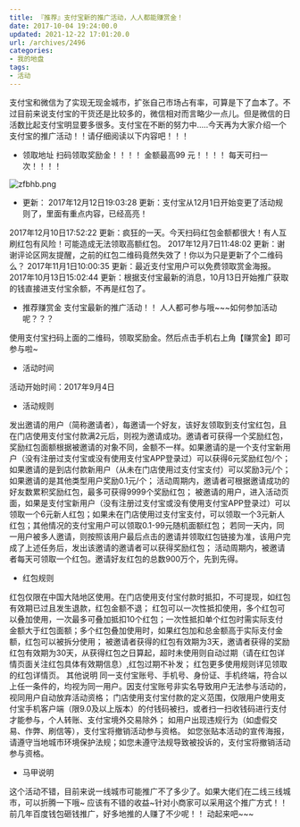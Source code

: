 ```yaml
---
title: 『推荐』支付宝新的推广活动，人人都能赚赏金！
date: 2017-10-04 19:24:00.0
updated: 2021-12-22 17:01:20.0
url: /archives/2496
categories: 
- 我的地盘
tags: 
- 活动
---
```


支付宝和微信为了实现无现金城市，扩张自己市场占有率，可算是下了血本了。不过目前来说支付宝的干货还是比较多的，微信相对而言略少一点儿。但是微信的日活数比起支付宝明显要多很多。支付宝在不断的努力中…..今天再为大家介绍一个支付宝的推广活动！！请仔细阅读以下内容吧！！！
<ul>
 	<li>领取地址
扫码领取奖励金！！！！ 金额最高99 元！！！！ 每天可扫一次！！！！</li>
</ul>
<img src="https://cdn.uu126.cn/usr/uploads/2018/01/1561919340.png" alt="zfbhb.png" title="zfbhb.png">
<ul>
 	<li>更新：
2017年12月12日19:03:28 更新：支付宝从12月1日开始变更了活动规则了，里面有重点内容，已经高亮！</li>
</ul>
2017年12月10日17:52:22 更新：疯狂的一天。今天扫码红包金额都很大！有人互刷红包有风险！可能造成无法领取高额红包。
2017年12月7日11:48:02 更新：谢谢评论区网友提醒，之前的红包二维码竟然失效了！你以为只是更新了个二维码么？
2017年11月1日10:00:35 更新：最近支付宝用户可以免费领取赏金海报。
2017年10月13日15:02:44 更新：根据支付宝最新的消息，10月13日开始推广获取的钱直接进支付宝余额，不再是红包了。
<ul>
 	<li>推荐赚赏金
支付宝最新的推广活动！！ 人人都可参与哦~~~如何参加活动呢？？？</li>
</ul>
使用支付宝扫码上面的二维码，领取奖励金。然后点击手机右上角【赚赏金】即可参与啦~

<img src="https://cdn.uu126.cn/image/5/c4/81b476a41a18521d1f5c2437d1874.jpg#mirages-width=532&amp;mirages-height=841&amp;mirages-cdn-type=1" alt="" title="">

<img src="https://cdn.uu126.cn/image/b/31/51653b3af6499a9886364ca3c0761.jpg#mirages-width=533&amp;mirages-height=846&amp;mirages-cdn-type=1" alt="" title="">
<ul>
 	<li>活动时间</li>
</ul>
活动开始时间：2017年9月4日
<ul>
 	<li>活动规则</li>
</ul>
发出邀请的用户（简称邀请者），每邀请一个好友，该好友领取到支付宝红包，且在门店使用支付宝付款满2元后，则视为邀请成功。邀请者可获得一个奖励红包，奖励红包面额根据被邀请的对象不同，金额不一样。如果邀请的是一个支付宝新用户（没有注册过支付宝或没有使用支付宝APP登录过）可以获得6元奖励红包/个；如果邀请的是到店付款新用户（从未在门店使用过支付宝支付）可以奖励3元/个；如果邀请的是其他类型用户奖励0.1元/个；
活动周期内，邀请者可根据邀请成功的好友数累积奖励红包，最多可获得9999个奖励红包；
被邀请的用户，进入活动页面，如果是支付宝新用户（没有注册过支付宝或没有使用支付宝APP登录过）可以领取一个6元新人红包；如果未在门店使用过支付宝支付，可以领取一个3元新人红包；其他情况的支付宝用户可以领取0.1-99元随机面额红包；
若同一天内，同一用户被多人邀请，则按照该用户最后点击的邀请并领取红包链接为准，该用户完成了上述任务后，发出该邀请的邀请者可以获得奖励红包；
活动周期内，被邀请者每天可领取一个红包。邀请好友红包的总数900万个，先到先得。
<ul>
 	<li>红包规则</li>
</ul>
红包仅限在中国大陆地区使用。在门店使用支付宝付款时抵扣，不可提现，如红包有效期已过且发生退款，红包金额不退；
红包可以一次性抵扣使用，多个红包可以叠加使用，一次最多可叠加抵扣10个红包；一次性抵扣单个红包时需实际支付金额大于红包面额；多个红包叠加使用时，如果红包加和总金额高于实际支付金额，红包可以被拆分使用；
被邀请者获得的红包有效期为3天，邀请者获得的奖励红包有效期为30天，从获得红包之日算起，超时未使用则自动过期（请在红包详情页面关注红包具体有效期信息）,红包过期不补发；
红包更多使用规则详见领取的红包详情页。
其他说明
同一支付宝账号、手机号、身份证、手机终端，符合以上任一条件的，均视为同一用户。因支付宝账号非实名导致用户无法参与活动的，视同用户自动放弃活动资格；
门店使用支付宝付款的定义范围，仅限用户使用支付宝手机客户端（限9.0及以上版本）的付钱码被扫，或者扫一扫收钱码进行支付才能参与，个人转账、支付宝境外交易除外；
如用户出现违规行为（如虚假交易、作弊、刷信等），支付宝将撤销活动参与资格。
如您张贴本活动的宣传海报，请遵守当地城市环境保护法规；如您未遵守法规导致被投诉的，支付宝将撤销活动参与资格。
<ul>
 	<li>马甲说明</li>
</ul>
这个活动不错，目前来说一线城市可能推广不了多少了。如果大佬们在二线三线城市，可以折腾一下哦~ 应该有不错的收益~针对小商家可以采用这个推广方式！！前几年百度钱包砸钱推广，好多地推的人赚了不少呢！！ 动起来吧~~~
